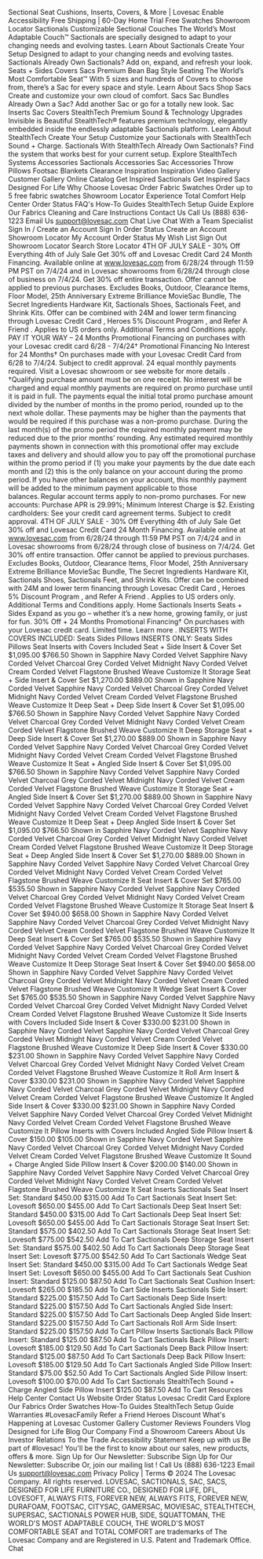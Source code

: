 Sectional Seat Cushions, Inserts, Covers, & More | Lovesac
Enable Accessibility
Free Shipping
|
60-Day Home Trial
Free Swatches
Showroom Locator
Sactionals
Customizable Sectional Couches
The World’s Most Adaptable Couch™
Sactionals are specially designed to adapt to
your changing needs and evolving tastes.
Learn About Sactionals
Create Your Setup
Designed to adapt to your changing needs and evolving tastes.
Sactionals
Already Own Sactionals?
Add on, expand, and refresh your look.
Seats + Sides
Covers
Sacs
Premium Bean Bag Style Seating
The World’s Most Comfortable Seat™
With 5 sizes and hundreds of Covers to choose from, there’s a Sac for every space and style.
Learn About Sacs
Shop Sacs
Create and customize your own cloud of comfort.
Sacs
Sac Bundles
Already Own a Sac?
Add another Sac or go for a totally new look.
Sac Inserts
Sac Covers
StealthTech
Premium Sound & Technology Upgrades
Invisible is Beautiful
StealthTech® features premium technology, elegantly embedded inside the endlessly adaptable Sactionals platform.
Learn About StealthTech
Create Your Setup
Customize your Sactionals with StealthTech Sound + Charge.
Sactionals With StealthTech
Already Own Sactionals?
Find the system that works best for your current setup.
Explore StealthTech Systems
Accessories
Sactionals Accessories
Sac Accessories
Throw Pillows
Footsac Blankets
Clearance
Inspiration
Inspiration
Video Gallery
Customer Gallery
Online Catalog
Get Inspired Sactionals
Get Inspired Sacs
Designed For Life
Why Choose Lovesac
Order Fabric Swatches
Order up to 5 free fabric swatches
Showroom Locator
Experience Total Comfort
Help Center
Order Status
FAQ's
How-To Guides
StealthTech Setup Guide
Explore Our Fabrics
Cleaning and Care Instructions
Contact Us
Call Us
(888) 636-1223
Email Us
support@lovesac.com
Chat Live
Chat With a Team Specialist
Sign In / Create an Account
Sign In
Order Status
Create an Account
Showroom Locator
My Account
Order Status
My Wish List
Sign Out
Showroom Locator
Search
Store Locator
4TH OF JULY SALE - 30% Off Everything
4th of July Sale
Get 30% off and Lovesac Credit Card 24 Month Financing.
Available online at www.lovesac.com from 6/28/24 through 11:59 PM PST on 7/4/24 and in Lovesac showrooms from 6/28/24 through close of business on 7/4/24. Get 30% off entire transaction. Offer cannot be applied to previous purchases. Excludes Books, Outdoor, Clearance Items, Floor Model, 25th Anniversary Extreme Brilliance MovieSac Bundle, The Secret Ingredients Hardware Kit, Sactionals Shoes, Sactionals Feet, and Shrink Kits. Offer can be combined with 24M and lower term financing through
Lovesac Credit Card
,
Heroes 5% Discount Program
, and
Refer A Friend
. Applies to US orders only. Additional
Terms and Conditions
apply.
PAY IT YOUR WAY – 24 Months Promotional Financing on purchases with your Lovesac credit card 6/28 - 7/4/24†
Promotional Financing
No Interest for 24 Months†
On purchases made with your Lovesac Credit Card from 6/28 to 7/4/24. Subject to credit approval. 24 equal monthly payments required. Visit a
Lovesac showroom
or see website for
more details
.
†Qualifying purchase amount must be on one receipt. No interest will be charged and equal monthly payments are required on promo purchase until it is paid in full. The payments equal the initial total promo purchase amount divided by the number of months in the promo period, rounded up to the next whole dollar. These payments may be higher than the payments that would be required if this purchase was a non-promo purchase. During the last month(s) of the promo period the required monthly payment may be reduced due to the prior months’ rounding. Any estimated required monthly payments shown in connection with this promotional offer may exclude taxes and delivery and should allow you to pay off the promotional purchase within the promo period if (1) you make your payments by the due date each month and (2) this is the only balance on your account during the promo period. If you have other balances on your account, this monthly payment will be added to the minimum payment applicable to those balances. Regular account terms apply to non-promo purchases. For new accounts: Purchase APR is 29.99%; Minimum Interest Charge is $2. Existing cardholders: See your credit card agreement terms. Subject to credit approval.
4TH OF JULY SALE - 30% Off Everything
4th of July Sale
Get 30% off and Lovesac Credit Card 24 Month Financing.
Available online at www.lovesac.com from 6/28/24 through 11:59 PM PST on 7/4/24 and in Lovesac showrooms from 6/28/24 through close of business on 7/4/24. Get 30% off entire transaction. Offer cannot be applied to previous purchases. Excludes Books, Outdoor, Clearance Items, Floor Model, 25th Anniversary Extreme Brilliance MovieSac Bundle, The Secret Ingredients Hardware Kit, Sactionals Shoes, Sactionals Feet, and Shrink Kits. Offer can be combined with 24M and lower term financing through
Lovesac Credit Card
,
Heroes 5% Discount Program
, and
Refer A Friend
. Applies to US orders only. Additional
Terms and Conditions
apply.
Home
Sactionals
Inserts
Seats + Sides
Expand as you go – whether it’s a new home, growing family, or just for fun.
30% Off + 24 Months Promotional Financing†
On purchases with your Lovesac credit card. Limited time.
Learn more
.
INSERTS WITH COVERS INCLUDED:
Seats
Sides
Pillows
INSERTS ONLY:
Seats
Sides
Pillows
Seat Inserts with Covers Included
Seat + Side Insert & Cover Set
$1,095.00
$766.50
Shown in Sapphire Navy Corded Velvet
Sapphire Navy Corded Velvet
Charcoal Grey Corded Velvet
Midnight Navy Corded Velvet
Cream Corded Velvet
Flagstone Brushed Weave
Customize It
Storage Seat + Side Insert & Cover Set
$1,270.00
$889.00
Shown in Sapphire Navy Corded Velvet
Sapphire Navy Corded Velvet
Charcoal Grey Corded Velvet
Midnight Navy Corded Velvet
Cream Corded Velvet
Flagstone Brushed Weave
Customize It
Deep Seat + Deep Side Insert & Cover Set
$1,095.00
$766.50
Shown in Sapphire Navy Corded Velvet
Sapphire Navy Corded Velvet
Charcoal Grey Corded Velvet
Midnight Navy Corded Velvet
Cream Corded Velvet
Flagstone Brushed Weave
Customize It
Deep Storage Seat + Deep Side Insert & Cover Set
$1,270.00
$889.00
Shown in Sapphire Navy Corded Velvet
Sapphire Navy Corded Velvet
Charcoal Grey Corded Velvet
Midnight Navy Corded Velvet
Cream Corded Velvet
Flagstone Brushed Weave
Customize It
Seat + Angled Side Insert & Cover Set
$1,095.00
$766.50
Shown in Sapphire Navy Corded Velvet
Sapphire Navy Corded Velvet
Charcoal Grey Corded Velvet
Midnight Navy Corded Velvet
Cream Corded Velvet
Flagstone Brushed Weave
Customize It
Storage Seat + Angled Side Insert & Cover Set
$1,270.00
$889.00
Shown in Sapphire Navy Corded Velvet
Sapphire Navy Corded Velvet
Charcoal Grey Corded Velvet
Midnight Navy Corded Velvet
Cream Corded Velvet
Flagstone Brushed Weave
Customize It
Deep Seat + Deep Angled Side Insert & Cover Set
$1,095.00
$766.50
Shown in Sapphire Navy Corded Velvet
Sapphire Navy Corded Velvet
Charcoal Grey Corded Velvet
Midnight Navy Corded Velvet
Cream Corded Velvet
Flagstone Brushed Weave
Customize It
Deep Storage Seat + Deep Angled Side Insert & Cover Set
$1,270.00
$889.00
Shown in Sapphire Navy Corded Velvet
Sapphire Navy Corded Velvet
Charcoal Grey Corded Velvet
Midnight Navy Corded Velvet
Cream Corded Velvet
Flagstone Brushed Weave
Customize It
Seat Insert & Cover Set
$765.00
$535.50
Shown in Sapphire Navy Corded Velvet
Sapphire Navy Corded Velvet
Charcoal Grey Corded Velvet
Midnight Navy Corded Velvet
Cream Corded Velvet
Flagstone Brushed Weave
Customize It
Storage Seat Insert & Cover Set
$940.00
$658.00
Shown in Sapphire Navy Corded Velvet
Sapphire Navy Corded Velvet
Charcoal Grey Corded Velvet
Midnight Navy Corded Velvet
Cream Corded Velvet
Flagstone Brushed Weave
Customize It
Deep Seat Insert & Cover Set
$765.00
$535.50
Shown in Sapphire Navy Corded Velvet
Sapphire Navy Corded Velvet
Charcoal Grey Corded Velvet
Midnight Navy Corded Velvet
Cream Corded Velvet
Flagstone Brushed Weave
Customize It
Deep Storage Seat Insert & Cover Set
$940.00
$658.00
Shown in Sapphire Navy Corded Velvet
Sapphire Navy Corded Velvet
Charcoal Grey Corded Velvet
Midnight Navy Corded Velvet
Cream Corded Velvet
Flagstone Brushed Weave
Customize It
Wedge Seat Insert & Cover Set
$765.00
$535.50
Shown in Sapphire Navy Corded Velvet
Sapphire Navy Corded Velvet
Charcoal Grey Corded Velvet
Midnight Navy Corded Velvet
Cream Corded Velvet
Flagstone Brushed Weave
Customize It
Side Inserts with Covers Included
Side Insert & Cover
$330.00
$231.00
Shown in Sapphire Navy Corded Velvet
Sapphire Navy Corded Velvet
Charcoal Grey Corded Velvet
Midnight Navy Corded Velvet
Cream Corded Velvet
Flagstone Brushed Weave
Customize It
Deep Side Insert & Cover
$330.00
$231.00
Shown in Sapphire Navy Corded Velvet
Sapphire Navy Corded Velvet
Charcoal Grey Corded Velvet
Midnight Navy Corded Velvet
Cream Corded Velvet
Flagstone Brushed Weave
Customize It
Roll Arm Insert & Cover
$330.00
$231.00
Shown in Sapphire Navy Corded Velvet
Sapphire Navy Corded Velvet
Charcoal Grey Corded Velvet
Midnight Navy Corded Velvet
Cream Corded Velvet
Flagstone Brushed Weave
Customize It
Angled Side Insert & Cover
$330.00
$231.00
Shown in Sapphire Navy Corded Velvet
Sapphire Navy Corded Velvet
Charcoal Grey Corded Velvet
Midnight Navy Corded Velvet
Cream Corded Velvet
Flagstone Brushed Weave
Customize It
Pillow Inserts with Covers Included
Angled Side Pillow Insert & Cover
$150.00
$105.00
Shown in Sapphire Navy Corded Velvet
Sapphire Navy Corded Velvet
Charcoal Grey Corded Velvet
Midnight Navy Corded Velvet
Cream Corded Velvet
Flagstone Brushed Weave
Customize It
Sound + Charge Angled Side Pillow Insert & Cover
$200.00
$140.00
Shown in Sapphire Navy Corded Velvet
Sapphire Navy Corded Velvet
Charcoal Grey Corded Velvet
Midnight Navy Corded Velvet
Cream Corded Velvet
Flagstone Brushed Weave
Customize It
Seat Inserts
Sactionals Seat Insert Set: Standard
$450.00
$315.00
Add To Cart
Sactionals Seat Insert Set: Lovesoft
$650.00
$455.00
Add To Cart
Sactionals Deep Seat Insert Set: Standard
$450.00
$315.00
Add To Cart
Sactionals Deep Seat Insert Set: Lovesoft
$650.00
$455.00
Add To Cart
Sactionals Storage Seat Insert Set: Standard
$575.00
$402.50
Add To Cart
Sactionals Storage Seat Insert Set: Lovesoft
$775.00
$542.50
Add To Cart
Sactionals Deep Storage Seat Insert Set: Standard
$575.00
$402.50
Add To Cart
Sactionals Deep Storage Seat Insert Set: Lovesoft
$775.00
$542.50
Add To Cart
Sactionals Wedge Seat Insert Set: Standard
$450.00
$315.00
Add To Cart
Sactionals Wedge Seat Insert Set: Lovesoft
$650.00
$455.00
Add To Cart
Sactionals Seat Cushion Insert: Standard
$125.00
$87.50
Add To Cart
Sactionals Seat Cushion Insert: Lovesoft
$265.00
$185.50
Add To Cart
Side Inserts
Sactionals Side Insert: Standard
$225.00
$157.50
Add To Cart
Sactionals Deep Side Insert: Standard
$225.00
$157.50
Add To Cart
Sactionals Angled Side Insert: Standard
$225.00
$157.50
Add To Cart
Sactionals Deep Angled Side Insert: Standard
$225.00
$157.50
Add To Cart
Sactionals Roll Arm Side Insert: Standard
$225.00
$157.50
Add To Cart
Pillow Inserts
Sactionals Back Pillow Insert: Standard
$125.00
$87.50
Add To Cart
Sactionals Back Pillow Insert: Lovesoft
$185.00
$129.50
Add To Cart
Sactionals Deep Back Pillow Insert: Standard
$125.00
$87.50
Add To Cart
Sactionals Deep Back Pillow Insert: Lovesoft
$185.00
$129.50
Add To Cart
Sactionals Angled Side Pillow Insert: Standard
$75.00
$52.50
Add To Cart
Sactionals Angled Side Pillow Insert: Lovesoft
$100.00
$70.00
Add To Cart
Sactionals StealthTech Sound + Charge Angled Side Pillow Insert
$125.00
$87.50
Add To Cart
Resources
Help Center
Contact Us
Website Order Status
Lovesac Credit Card
Explore Our Fabrics
Order Swatches
How-To Guides
StealthTech Setup Guide
Warranties
#LovesacFamily
Refer a Friend
Heroes Discount
What's Happening at Lovesac
Customer Gallery
Customer Reviews
Founders Vlog
Designed for Life Blog
Our Company
Find a Showroom
Careers
About Us
Investor Relations
To the Trade
Accessibility Statement
Keep up with us
Be part of #lovesac! You'll be the first to know about our sales, new products, offers & more.
Sign Up for Our Newsletter:
Subscribe
Sign Up for Our Newsletter: Subscribe
Or,
join our mailing list
!
Call Us
(888) 636-1223
Email Us
support@lovesac.com
Privacy Policy
|
Terms
© 2024 The Lovesac Company. All rights reserved.
LOVESAC, SACTIONALS, SAC, SACS, DESIGNED FOR LIFE FURNITURE CO., DESIGNED FOR LIFE, DFL, LOVESOFT, ALWAYS FITS, FOREVER NEW, ALWAYS FITS, FOREVER NEW, DURAFOAM, FOOTSAC, CITYSAC, GAMERSAC, MOVIESAC, STEALTHTECH, SUPERSAC, SACTIONALS POWER HUB, SIDE, SQUATTOMAN, THE WORLD'S MOST ADAPTABLE COUCH, THE WORLD'S MOST COMFORTABLE SEAT and TOTAL COMFORT are trademarks of The Lovesac Company and are Registered in U.S. Patent and Trademark Office.
Chat